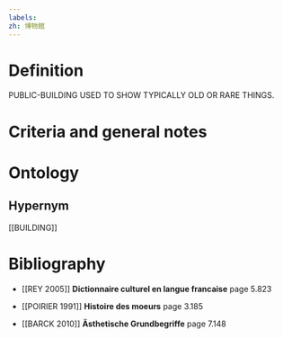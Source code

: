 ```yaml
---
labels: 
zh: 博物館
---
```


# Definition
PUBLIC-BUILDING USED TO SHOW TYPICALLY OLD OR RARE THINGS.
# Criteria and general notes
# Ontology

## Hypernym
[[BUILDING]]
# Bibliography
- [[REY 2005]]
**Dictionnaire culturel en langue francaise** page 5.823

- [[POIRIER 1991]]
**Histoire des moeurs** page 3.185

- [[BARCK 2010]]
**Ästhetische Grundbegriffe** page 7.148

